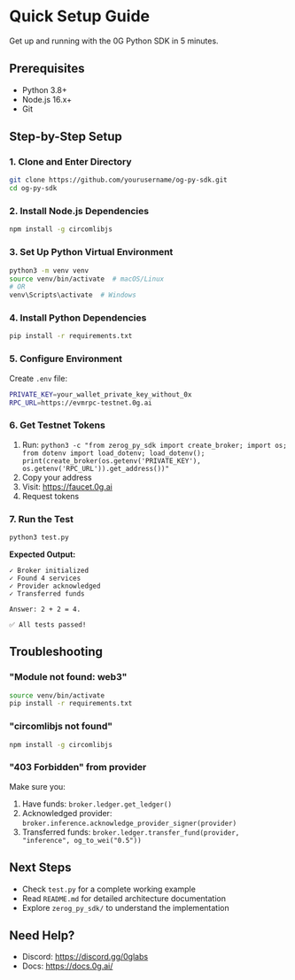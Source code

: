 # Quick Setup Guide

Get up and running with the 0G Python SDK in 5 minutes.

## Prerequisites

- Python 3.8+
- Node.js 16.x+
- Git

## Step-by-Step Setup

### 1. Clone and Enter Directory

```bash
git clone https://github.com/yourusername/og-py-sdk.git
cd og-py-sdk
```

### 2. Install Node.js Dependencies

```bash
npm install -g circomlibjs
```

### 3. Set Up Python Virtual Environment

```bash
python3 -m venv venv
source venv/bin/activate  # macOS/Linux
# OR
venv\Scripts\activate  # Windows
```

### 4. Install Python Dependencies

```bash
pip install -r requirements.txt
```

### 5. Configure Environment

Create `.env` file:

```bash
PRIVATE_KEY=your_wallet_private_key_without_0x
RPC_URL=https://evmrpc-testnet.0g.ai
```

### 6. Get Testnet Tokens

1. Run: `python3 -c "from zerog_py_sdk import create_broker; import os; from dotenv import load_dotenv; load_dotenv(); print(create_broker(os.getenv('PRIVATE_KEY'), os.getenv('RPC_URL')).get_address())"`
2. Copy your address
3. Visit: https://faucet.0g.ai
4. Request tokens

### 7. Run the Test

```bash
python3 test.py
```

**Expected Output:**
```
✓ Broker initialized
✓ Found 4 services
✓ Provider acknowledged
✓ Transferred funds

Answer: 2 + 2 = 4.

✅ All tests passed!
```

## Troubleshooting

### "Module not found: web3"
```bash
source venv/bin/activate
pip install -r requirements.txt
```

### "circomlibjs not found"
```bash
npm install -g circomlibjs
```

### "403 Forbidden" from provider
Make sure you:
1. Have funds: `broker.ledger.get_ledger()`
2. Acknowledged provider: `broker.inference.acknowledge_provider_signer(provider)`
3. Transferred funds: `broker.ledger.transfer_fund(provider, "inference", og_to_wei("0.5"))`

## Next Steps

- Check `test.py` for a complete working example
- Read `README.md` for detailed architecture documentation
- Explore `zerog_py_sdk/` to understand the implementation

## Need Help?

- Discord: https://discord.gg/0glabs
- Docs: https://docs.0g.ai/
